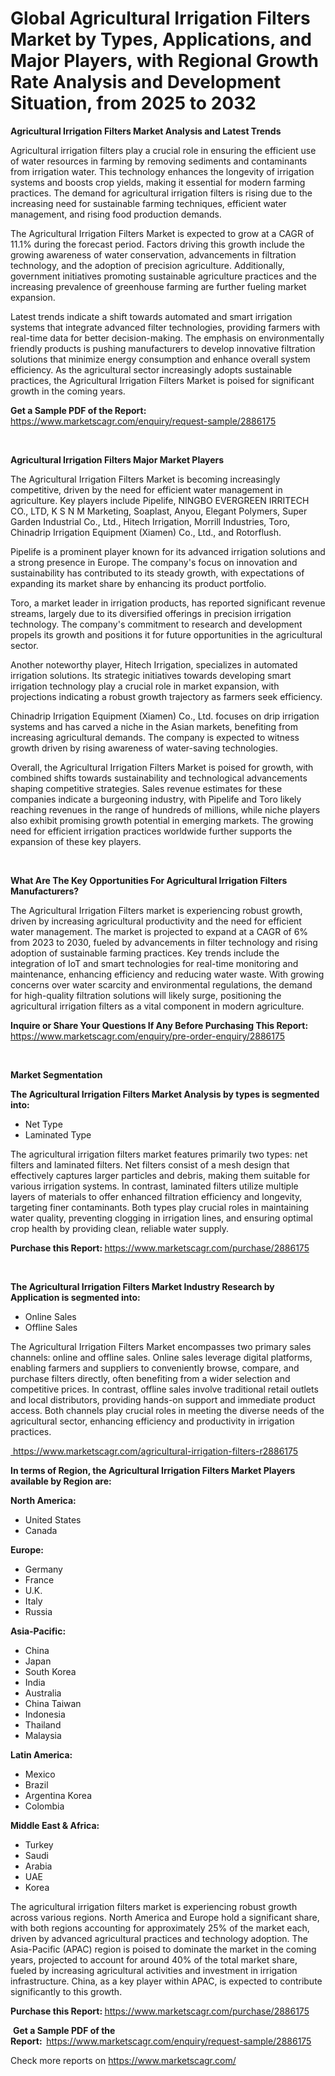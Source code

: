<p><h1>Global Agricultural Irrigation Filters Market by Types, Applications, and Major Players, with Regional Growth Rate Analysis and Development Situation, from 2025 to 2032</h1></p><p><strong>Agricultural Irrigation Filters Market Analysis and Latest Trends</strong></p>
<p><p>Agricultural irrigation filters play a crucial role in ensuring the efficient use of water resources in farming by removing sediments and contaminants from irrigation water. This technology enhances the longevity of irrigation systems and boosts crop yields, making it essential for modern farming practices. The demand for agricultural irrigation filters is rising due to the increasing need for sustainable farming techniques, efficient water management, and rising food production demands.</p><p>The Agricultural Irrigation Filters Market is expected to grow at a CAGR of 11.1% during the forecast period. Factors driving this growth include the growing awareness of water conservation, advancements in filtration technology, and the adoption of precision agriculture. Additionally, government initiatives promoting sustainable agriculture practices and the increasing prevalence of greenhouse farming are further fueling market expansion. </p><p>Latest trends indicate a shift towards automated and smart irrigation systems that integrate advanced filter technologies, providing farmers with real-time data for better decision-making. The emphasis on environmentally friendly products is pushing manufacturers to develop innovative filtration solutions that minimize energy consumption and enhance overall system efficiency. As the agricultural sector increasingly adopts sustainable practices, the Agricultural Irrigation Filters Market is poised for significant growth in the coming years.</p></p>
<p><strong>Get a Sample PDF of the Report:&nbsp;</strong> <a href="https://www.marketscagr.com/enquiry/request-sample/2886175?utm_campaign=2633&utm_medium=2&utm_source=Github&utm_content=ia&utm_term=13032025&utm_id=agricultural-irrigation-filters">https://www.marketscagr.com/enquiry/request-sample/2886175</a></p>
<p>&nbsp;</p>
<p><strong>Agricultural Irrigation Filters Major Market Players</strong></p>
<p><p>The Agricultural Irrigation Filters Market is becoming increasingly competitive, driven by the need for efficient water management in agriculture. Key players include Pipelife, NINGBO EVERGREEN IRRITECH CO., LTD, K S N M Marketing, Soaplast, Anyou, Elegant Polymers, Super Garden Industrial Co., Ltd., Hitech Irrigation, Morrill Industries, Toro, Chinadrip Irrigation Equipment (Xiamen) Co., Ltd., and Rotorflush.</p><p>Pipelife is a prominent player known for its advanced irrigation solutions and a strong presence in Europe. The company's focus on innovation and sustainability has contributed to its steady growth, with expectations of expanding its market share by enhancing its product portfolio.</p><p>Toro, a market leader in irrigation products, has reported significant revenue streams, largely due to its diversified offerings in precision irrigation technology. The company's commitment to research and development propels its growth and positions it for future opportunities in the agricultural sector.</p><p>Another noteworthy player, Hitech Irrigation, specializes in automated irrigation solutions. Its strategic initiatives towards developing smart irrigation technology play a crucial role in market expansion, with projections indicating a robust growth trajectory as farmers seek efficiency.</p><p>Chinadrip Irrigation Equipment (Xiamen) Co., Ltd. focuses on drip irrigation systems and has carved a niche in the Asian markets, benefiting from increasing agricultural demands. The company is expected to witness growth driven by rising awareness of water-saving technologies.</p><p>Overall, the Agricultural Irrigation Filters Market is poised for growth, with combined shifts towards sustainability and technological advancements shaping competitive strategies. Sales revenue estimates for these companies indicate a burgeoning industry, with Pipelife and Toro likely reaching revenues in the range of hundreds of millions, while niche players also exhibit promising growth potential in emerging markets. The growing need for efficient irrigation practices worldwide further supports the expansion of these key players.</p></p>
<p>&nbsp;</p>
<p><strong>What Are The Key Opportunities For Agricultural Irrigation Filters Manufacturers?</strong></p>
<p><p>The Agricultural Irrigation Filters market is experiencing robust growth, driven by increasing agricultural productivity and the need for efficient water management. The market is projected to expand at a CAGR of 6% from 2023 to 2030, fueled by advancements in filter technology and rising adoption of sustainable farming practices. Key trends include the integration of IoT and smart technologies for real-time monitoring and maintenance, enhancing efficiency and reducing water waste. With growing concerns over water scarcity and environmental regulations, the demand for high-quality filtration solutions will likely surge, positioning the agricultural irrigation filters as a vital component in modern agriculture.</p></p>
<p><strong>Inquire or Share Your Questions If Any Before Purchasing This Report:</strong> <a href="https://www.marketscagr.com/enquiry/pre-order-enquiry/2886175?utm_campaign=2633&utm_medium=2&utm_source=Github&utm_content=ia&utm_term=13032025&utm_id=agricultural-irrigation-filters">https://www.marketscagr.com/enquiry/pre-order-enquiry/2886175</a></p>
<p>&nbsp;</p>
<p><strong>Market Segmentation</strong></p>
<p><strong>The Agricultural Irrigation Filters Market Analysis by types is segmented into:</strong></p>
<p><ul><li>Net Type</li><li>Laminated Type</li></ul></p>
<p><p>The agricultural irrigation filters market features primarily two types: net filters and laminated filters. Net filters consist of a mesh design that effectively captures larger particles and debris, making them suitable for various irrigation systems. In contrast, laminated filters utilize multiple layers of materials to offer enhanced filtration efficiency and longevity, targeting finer contaminants. Both types play crucial roles in maintaining water quality, preventing clogging in irrigation lines, and ensuring optimal crop health by providing clean, reliable water supply.</p></p>
<p><strong>Purchase this Report:&nbsp;</strong><a href="https://www.marketscagr.com/purchase/2886175?utm_campaign=2633&utm_medium=2&utm_source=Github&utm_content=ia&utm_term=13032025&utm_id=agricultural-irrigation-filters">https://www.marketscagr.com/purchase/2886175</a></p>
<p>&nbsp;</p>
<p><strong>The Agricultural Irrigation Filters Market Industry Research by Application is segmented into:</strong></p>
<p><ul><li>Online Sales</li><li>Offline Sales</li></ul></p>
<p><p>The Agricultural Irrigation Filters Market encompasses two primary sales channels: online and offline sales. Online sales leverage digital platforms, enabling farmers and suppliers to conveniently browse, compare, and purchase filters directly, often benefiting from a wider selection and competitive prices. In contrast, offline sales involve traditional retail outlets and local distributors, providing hands-on support and immediate product access. Both channels play crucial roles in meeting the diverse needs of the agricultural sector, enhancing efficiency and productivity in irrigation practices.</p></p>
<p><a href="https://www.marketscagr.com/agricultural-irrigation-filters-r2886175?utm_campaign=2633&utm_medium=2&utm_source=Github&utm_content=ia&utm_term=13032025&utm_id=agricultural-irrigation-filters">&nbsp;https://www.marketscagr.com/agricultural-irrigation-filters-r2886175</a></p>
<p><strong>In terms of Region, the Agricultural Irrigation Filters Market Players available by Region are:</strong></p>
<p>
    <p> <strong> North America: </strong>
        <ul>
            <li>United States</li>
            <li>Canada</li>
        </ul>
        </p> 
    <p> <strong> Europe: </strong>
        <ul>
            <li>Germany</li>
            <li>France</li>
            <li>U.K.</li>
            <li>Italy</li>
            <li>Russia</li>
        </ul>
        </p> 
    <p> <strong> Asia-Pacific: </strong>
        <ul>
            <li>China</li>
            <li>Japan</li>
            <li>South Korea</li>
            <li>India</li>
            <li>Australia</li>
            <li>China Taiwan</li>
            <li>Indonesia</li>
            <li>Thailand</li>
            <li>Malaysia</li>
        </ul>
        </p> 
    <p> <strong> Latin America: </strong>
        <ul>
            <li>Mexico</li>
            <li>Brazil</li>
            <li>Argentina Korea</li>
            <li>Colombia</li>
        </ul>
        </p> 
    <p> <strong> Middle East & Africa: </strong>
        <ul>
            <li>Turkey</li>
            <li>Saudi</li>
            <li>Arabia</li>
            <li>UAE</li>
            <li>Korea</li>
        </ul>
    </p>
    </p>
<p><p>The agricultural irrigation filters market is experiencing robust growth across various regions. North America and Europe hold a significant share, with both regions accounting for approximately 25% of the market each, driven by advanced agricultural practices and technology adoption. The Asia-Pacific (APAC) region is poised to dominate the market in the coming years, projected to account for around 40% of the total market share, fueled by increasing agricultural activities and investment in irrigation infrastructure. China, as a key player within APAC, is expected to contribute significantly to this growth.</p></p>
<p><strong>Purchase this Report: </strong><a href="https://www.marketscagr.com/purchase/2886175?utm_campaign=2633&utm_medium=2&utm_source=Github&utm_content=ia&utm_term=13032025&utm_id=agricultural-irrigation-filters">https://www.marketscagr.com/purchase/2886175</a></p>
<p>&nbsp;<strong>Get a Sample PDF of the Report:&nbsp;&nbsp;</strong><a href="https://www.marketscagr.com/enquiry/request-sample/2886175?utm_campaign=2633&utm_medium=2&utm_source=Github&utm_content=ia&utm_term=13032025&utm_id=agricultural-irrigation-filters">https://www.marketscagr.com/enquiry/request-sample/2886175</a></p>
<p><strong></strong></p>
<p>Check more reports on <a href="https://www.marketscagr.com/?utm_campaign=2633&utm_medium=2&utm_source=Github&utm_content=ia&utm_term=13032025&utm_id=agricultural-irrigation-filters">https://www.marketscagr.com/</a></p>